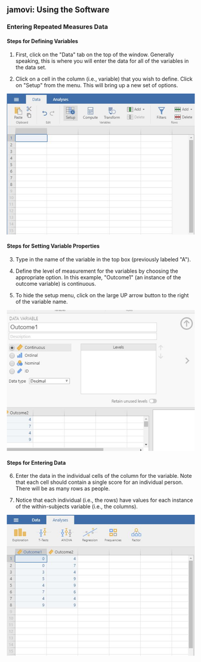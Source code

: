 ## jamovi: Using the Software

### Entering Repeated Measures Data

#### Steps for Defining Variables 

1. First, click on the "Data" tab on the top of the window. Generally speaking, this is where you will enter the data for all of the variables in the data set. 

2. Click on a cell in the column (i.e., variable) that you wish to define. Click on "Setup" from the menu. This will bring up a new set of options. 

<p align="center"><kbd><img src="image1.png"></kbd></p>

#### Steps for Setting Variable Properties

3. Type in the name of the variable in the top box (previously labeled "A").

4. Define the level of measurement for the variables by choosing the appropriate option. In this example, "Outcome1" (an instance of the outcome variable) is continuous. 

5. To hide the setup menu, click on the large UP arrow button to the right of the variable name. 

<p align="center"><kbd><img src="image4.png"></kbd></p>

#### Steps for Entering Data

6. Enter the data in the individual cells of the column for the variable. Note that each cell should contain a single score for an individual person. There will be as many rows as people.

7. Notice that each individual (i.e., the rows) have values for each instance of the within-subjects variable (i.e., the columns). 

<p align="center"><kbd><img src="image5.png"></kbd></p>
